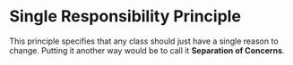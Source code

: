 # Single Responsibility Principle

This principle specifies that any class should just have a single reason to change.
Putting it another way would be to call it **Separation of Concerns**.